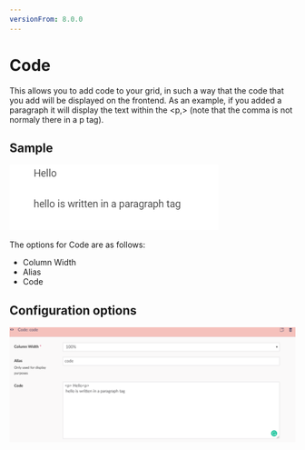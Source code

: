 ```yaml
---
versionFrom: 8.0.0
---
```


# Code

This allows you to add code to your grid, in such a way that the code that you add will be displayed on the frontend.
As an example, if you added a paragraph it will display the text within the <p,> (note that the comma is not normaly there in a p tag).

## Sample

![Code Frontend](images/Code-frontend.png)

The options for Code are as follows:

- Column Width
- Alias
- Code

## Configuration options

![Code Backoffice](images/Code-backoffice.png)
